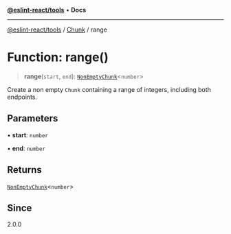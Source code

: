 [**@eslint-react/tools**](../../../README.md) • **Docs**

***

[@eslint-react/tools](../../../README.md) / [Chunk](../README.md) / range

# Function: range()

> **range**(`start`, `end`): [`NonEmptyChunk`](../interfaces/NonEmptyChunk.md)\<`number`\>

Create a non empty `Chunk` containing a range of integers, including both endpoints.

## Parameters

• **start**: `number`

• **end**: `number`

## Returns

[`NonEmptyChunk`](../interfaces/NonEmptyChunk.md)\<`number`\>

## Since

2.0.0
